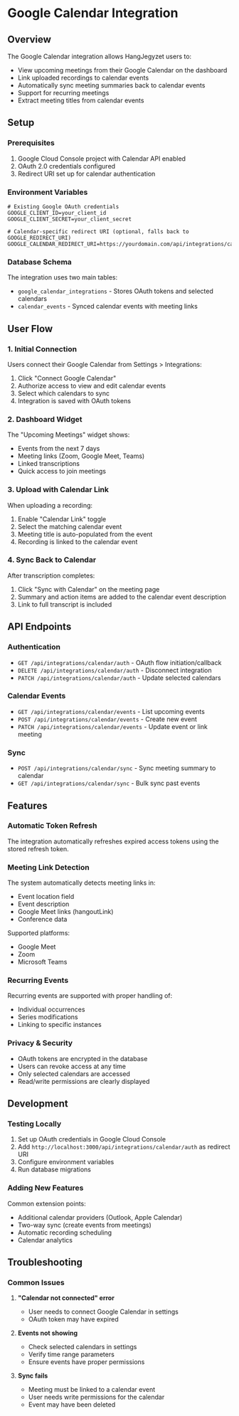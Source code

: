 # Google Calendar Integration

## Overview
The Google Calendar integration allows HangJegyzet users to:
- View upcoming meetings from their Google Calendar on the dashboard
- Link uploaded recordings to calendar events
- Automatically sync meeting summaries back to calendar events
- Support for recurring meetings
- Extract meeting titles from calendar events

## Setup

### Prerequisites
1. Google Cloud Console project with Calendar API enabled
2. OAuth 2.0 credentials configured
3. Redirect URI set up for calendar authentication

### Environment Variables
```env
# Existing Google OAuth credentials
GOOGLE_CLIENT_ID=your_client_id
GOOGLE_CLIENT_SECRET=your_client_secret

# Calendar-specific redirect URI (optional, falls back to GOOGLE_REDIRECT_URI)
GOOGLE_CALENDAR_REDIRECT_URI=https://yourdomain.com/api/integrations/calendar/auth
```

### Database Schema
The integration uses two main tables:
- `google_calendar_integrations` - Stores OAuth tokens and selected calendars
- `calendar_events` - Synced calendar events with meeting links

## User Flow

### 1. Initial Connection
Users connect their Google Calendar from Settings > Integrations:
1. Click "Connect Google Calendar"
2. Authorize access to view and edit calendar events
3. Select which calendars to sync
4. Integration is saved with OAuth tokens

### 2. Dashboard Widget
The "Upcoming Meetings" widget shows:
- Events from the next 7 days
- Meeting links (Zoom, Google Meet, Teams)
- Linked transcriptions
- Quick access to join meetings

### 3. Upload with Calendar Link
When uploading a recording:
1. Enable "Calendar Link" toggle
2. Select the matching calendar event
3. Meeting title is auto-populated from the event
4. Recording is linked to the calendar event

### 4. Sync Back to Calendar
After transcription completes:
1. Click "Sync with Calendar" on the meeting page
2. Summary and action items are added to the calendar event description
3. Link to full transcript is included

## API Endpoints

### Authentication
- `GET /api/integrations/calendar/auth` - OAuth flow initiation/callback
- `DELETE /api/integrations/calendar/auth` - Disconnect integration
- `PATCH /api/integrations/calendar/auth` - Update selected calendars

### Calendar Events
- `GET /api/integrations/calendar/events` - List upcoming events
- `POST /api/integrations/calendar/events` - Create new event
- `PATCH /api/integrations/calendar/events` - Update event or link meeting

### Sync
- `POST /api/integrations/calendar/sync` - Sync meeting summary to calendar
- `GET /api/integrations/calendar/sync` - Bulk sync past events

## Features

### Automatic Token Refresh
The integration automatically refreshes expired access tokens using the stored refresh token.

### Meeting Link Detection
The system automatically detects meeting links in:
- Event location field
- Event description
- Google Meet links (hangoutLink)
- Conference data

Supported platforms:
- Google Meet
- Zoom
- Microsoft Teams

### Recurring Events
Recurring events are supported with proper handling of:
- Individual occurrences
- Series modifications
- Linking to specific instances

### Privacy & Security
- OAuth tokens are encrypted in the database
- Users can revoke access at any time
- Only selected calendars are accessed
- Read/write permissions are clearly displayed

## Development

### Testing Locally
1. Set up OAuth credentials in Google Cloud Console
2. Add `http://localhost:3000/api/integrations/calendar/auth` as redirect URI
3. Configure environment variables
4. Run database migrations

### Adding New Features
Common extension points:
- Additional calendar providers (Outlook, Apple Calendar)
- Two-way sync (create events from meetings)
- Automatic recording scheduling
- Calendar analytics

## Troubleshooting

### Common Issues
1. **"Calendar not connected" error**
   - User needs to connect Google Calendar in settings
   - OAuth token may have expired

2. **Events not showing**
   - Check selected calendars in settings
   - Verify time range parameters
   - Ensure events have proper permissions

3. **Sync fails**
   - Meeting must be linked to a calendar event
   - User needs write permissions for the calendar
   - Event may have been deleted